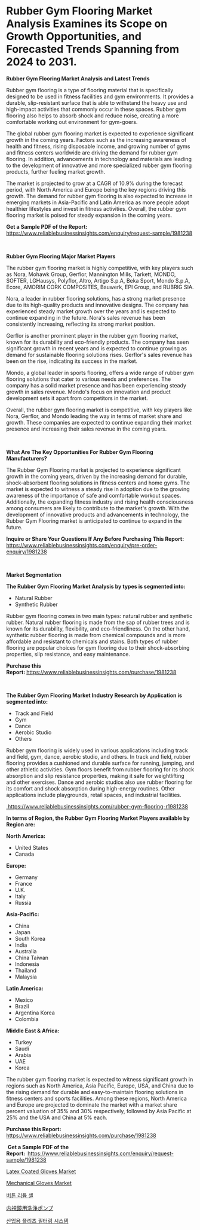 <p><h1>Rubber Gym Flooring Market Analysis Examines its Scope on Growth Opportunities, and Forecasted Trends Spanning from 2024 to 2031.</h1></p><p><strong>Rubber Gym Flooring Market Analysis and Latest Trends</strong></p>
<p><p>Rubber gym flooring is a type of flooring material that is specifically designed to be used in fitness facilities and gym environments. It provides a durable, slip-resistant surface that is able to withstand the heavy use and high-impact activities that commonly occur in these spaces. Rubber gym flooring also helps to absorb shock and reduce noise, creating a more comfortable working out environment for gym-goers.</p><p>The global rubber gym flooring market is expected to experience significant growth in the coming years. Factors such as the increasing awareness of health and fitness, rising disposable income, and growing number of gyms and fitness centers worldwide are driving the demand for rubber gym flooring. In addition, advancements in technology and materials are leading to the development of innovative and more specialized rubber gym flooring products, further fueling market growth.</p><p>The market is projected to grow at a CAGR of 10.9% during the forecast period, with North America and Europe being the key regions driving this growth. The demand for rubber gym flooring is also expected to increase in emerging markets in Asia-Pacific and Latin America as more people adopt healthier lifestyles and invest in fitness activities. Overall, the rubber gym flooring market is poised for steady expansion in the coming years.</p></p>
<p><strong>Get a Sample PDF of the Report:&nbsp;</strong> <a href="https://www.reliablebusinessinsights.com/enquiry/request-sample/1981238">https://www.reliablebusinessinsights.com/enquiry/request-sample/1981238</a></p>
<p>&nbsp;</p>
<p><strong>Rubber Gym Flooring Major Market Players</strong></p>
<p><p>The rubber gym flooring market is highly competitive, with key players such as Nora, Mohawk Group, Gerflor, Mannington Mills, Tarkett, MONDO, SOFTER, LGHausys, Polyflor, Altro, Artigo S.p.A, Beka Sport, Mondo S.p.A, Ecore, AMORIM CORK COMPOSITES, Bauwerk, EPI Group, and RUBRIG SIA. </p><p>Nora, a leader in rubber flooring solutions, has a strong market presence due to its high-quality products and innovative designs. The company has experienced steady market growth over the years and is expected to continue expanding in the future. Nora's sales revenue has been consistently increasing, reflecting its strong market position.</p><p>Gerflor is another prominent player in the rubber gym flooring market, known for its durability and eco-friendly products. The company has seen significant growth in recent years and is expected to continue growing as demand for sustainable flooring solutions rises. Gerflor's sales revenue has been on the rise, indicating its success in the market.</p><p>Mondo, a global leader in sports flooring, offers a wide range of rubber gym flooring solutions that cater to various needs and preferences. The company has a solid market presence and has been experiencing steady growth in sales revenue. Mondo's focus on innovation and product development sets it apart from competitors in the market.</p><p>Overall, the rubber gym flooring market is competitive, with key players like Nora, Gerflor, and Mondo leading the way in terms of market share and growth. These companies are expected to continue expanding their market presence and increasing their sales revenue in the coming years.</p></p>
<p>&nbsp;</p>
<p><strong>What Are The Key Opportunities For Rubber Gym Flooring Manufacturers?</strong></p>
<p><p>The Rubber Gym Flooring market is projected to experience significant growth in the coming years, driven by the increasing demand for durable, shock-absorbent flooring solutions in fitness centers and home gyms. The market is expected to witness a steady rise in adoption due to the growing awareness of the importance of safe and comfortable workout spaces. Additionally, the expanding fitness industry and rising health consciousness among consumers are likely to contribute to the market's growth. With the development of innovative products and advancements in technology, the Rubber Gym Flooring market is anticipated to continue to expand in the future.</p></p>
<p><strong>Inquire or Share Your Questions If Any Before Purchasing This Report:</strong> <a href="https://www.reliablebusinessinsights.com/enquiry/pre-order-enquiry/1981238">https://www.reliablebusinessinsights.com/enquiry/pre-order-enquiry/1981238</a></p>
<p>&nbsp;</p>
<p><strong>Market Segmentation</strong></p>
<p><strong>The Rubber Gym Flooring Market Analysis by types is segmented into:</strong></p>
<p><ul><li>Natural Rubber</li><li>Synthetic Rubber</li></ul></p>
<p><p>Rubber gym flooring comes in two main types: natural rubber and synthetic rubber. Natural rubber flooring is made from the sap of rubber trees and is known for its durability, flexibility, and eco-friendliness. On the other hand, synthetic rubber flooring is made from chemical compounds and is more affordable and resistant to chemicals and stains. Both types of rubber flooring are popular choices for gym flooring due to their shock-absorbing properties, slip resistance, and easy maintenance.</p></p>
<p><strong>Purchase this Report:&nbsp;</strong><a href="https://www.reliablebusinessinsights.com/purchase/1981238">https://www.reliablebusinessinsights.com/purchase/1981238</a></p>
<p>&nbsp;</p>
<p><strong>The Rubber Gym Flooring Market Industry Research by Application is segmented into:</strong></p>
<p><ul><li>Track and Field</li><li>Gym</li><li>Dance</li><li>Aerobic Studio</li><li>Others</li></ul></p>
<p><p>Rubber gym flooring is widely used in various applications including track and field, gym, dance, aerobic studio, and others. In track and field, rubber flooring provides a cushioned and durable surface for running, jumping, and other athletic activities. Gym floors benefit from rubber flooring for its shock absorption and slip resistance properties, making it safe for weightlifting and other exercises. Dance and aerobic studios also use rubber flooring for its comfort and shock absorption during high-energy routines. Other applications include playgrounds, retail spaces, and industrial facilities.</p></p>
<p><a href="https://www.reliablebusinessinsights.com/rubber-gym-flooring-r1981238">&nbsp;https://www.reliablebusinessinsights.com/rubber-gym-flooring-r1981238</a></p>
<p><strong>In terms of Region, the Rubber Gym Flooring Market Players available by Region are:</strong></p>
<p>
    <p> <strong> North America: </strong>
        <ul>
            <li>United States</li>
            <li>Canada</li>
        </ul>
        </p> 
    <p> <strong> Europe: </strong>
        <ul>
            <li>Germany</li>
            <li>France</li>
            <li>U.K.</li>
            <li>Italy</li>
            <li>Russia</li>
        </ul>
        </p> 
    <p> <strong> Asia-Pacific: </strong>
        <ul>
            <li>China</li>
            <li>Japan</li>
            <li>South Korea</li>
            <li>India</li>
            <li>Australia</li>
            <li>China Taiwan</li>
            <li>Indonesia</li>
            <li>Thailand</li>
            <li>Malaysia</li>
        </ul>
        </p> 
    <p> <strong> Latin America: </strong>
        <ul>
            <li>Mexico</li>
            <li>Brazil</li>
            <li>Argentina Korea</li>
            <li>Colombia</li>
        </ul>
        </p> 
    <p> <strong> Middle East & Africa: </strong>
        <ul>
            <li>Turkey</li>
            <li>Saudi</li>
            <li>Arabia</li>
            <li>UAE</li>
            <li>Korea</li>
        </ul>
    </p>
    </p>
<p><p>The rubber gym flooring market is expected to witness significant growth in regions such as North America, Asia Pacific, Europe, USA, and China due to the rising demand for durable and easy-to-maintain flooring solutions in fitness centers and sports facilities. Among these regions, North America and Europe are projected to dominate the market with a market share percent valuation of 35% and 30% respectively, followed by Asia Pacific at 25% and the USA and China at 5% each.</p></p>
<p><strong>Purchase this Report: </strong><a href="https://www.reliablebusinessinsights.com/purchase/1981238">https://www.reliablebusinessinsights.com/purchase/1981238</a></p>
<p>&nbsp;<strong>Get a Sample PDF of the Report:&nbsp;&nbsp;</strong><a href="https://www.reliablebusinessinsights.com/enquiry/request-sample/1981238">https://www.reliablebusinessinsights.com/enquiry/request-sample/1981238</a></p>
<p><strong></strong></p>
<p><p><a href="https://github.com/vregtldg37/Market-Research-Report-List-1/blob/main/latex-coated-gloves-market.md">Latex Coated Gloves Market</a></p><p><a href="https://github.com/syaifulanwaramsyori/Market-Research-Report-List-1/blob/main/mechanical-gloves-market.md">Mechanical Gloves Market</a></p><p><a href="https://github.com/Skyleitney456456/Market-Research-Report-List-2/blob/main/2159910150553.md">버튼 리튬 셀</a></p><p><a href="https://github.com/mreklxf44233/Market-Research-Report-List-2/blob/main/4776249142794.md">内視鏡用洗浄ポンプ</a></p><p><a href="https://github.com/vs10l4sfg5c/Market-Research-Report-List-2/blob/main/6186624150552.md">산업용 플리츠 필터링 시스템</a></p></p>